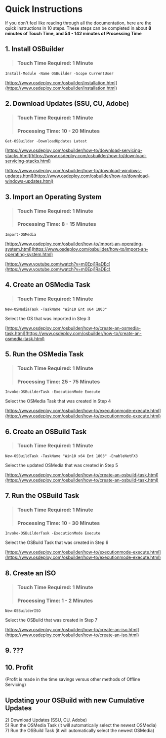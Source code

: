 # Quick Instructions

If you don't feel like reading through all the documentation, here are the quick instructions in 10 steps. These steps can be completed in about **8 minutes of Touch Time, and 54 - 142 minutes of Processing Time**

## 1. Install OSBuilder

> ### Touch Time Required: 1 Minute

```text
Install-Module -Name OSBuilder -Scope CurrentUser
```

[https://www.osdeploy.com/osbuilder/installation.html](https://www.osdeploy.com/osbuilder/installation.html)

## 2. Download Updates \(SSU, CU, Adobe\)

> ### Touch Time Required: 1 Minute
>
> ### Processing Time: 10 - 20 Minutes

```text
Get-OSBuilder -DownloadUpdates Latest
```

[https://www.osdeploy.com/osbuilder/how-to/download-servicing-stacks.html](https://www.osdeploy.com/osbuilder/how-to/download-servicing-stacks.html)

[https://www.osdeploy.com/osbuilder/how-to/download-windows-updates.html](https://www.osdeploy.com/osbuilder/how-to/download-windows-updates.html)

## 3. Import an Operating System

> ### Touch Time Required: 1 Minute
>
> ### Processing Time: 8 - 15 Minutes

```text
Import-OSMedia
```

[https://www.osdeploy.com/osbuilder/how-to/import-an-operating-system.html](https://www.osdeploy.com/osbuilder/how-to/import-an-operating-system.html)

[https://www.youtube.com/watch?v=m0Epj1RaDEc](https://www.youtube.com/watch?v=m0Epj1RaDEc)

## 4. Create an OSMedia Task

> ### Touch Time Required: 1 Minute

```text
New-OSMediaTask -TaskName "Win10 Ent x64 1803"
```

Select the OS that was imported in Step 3

[https://www.osdeploy.com/osbuilder/how-to/create-an-osmedia-task.html](https://www.osdeploy.com/osbuilder/how-to/create-an-osmedia-task.html)

## 5. Run the OSMedia Task

> ### Touch Time Required: 1 Minute
>
> ### Processing Time: 25 - 75 Minutes

```text
Invoke-OSBuilderTask -ExecutionMode Execute
```

Select the OSMedia Task that was created in Step 4

[https://www.osdeploy.com/osbuilder/how-to/executionmode-execute.html](https://www.osdeploy.com/osbuilder/how-to/executionmode-execute.html)

## 6. Create an OSBuild Task

> ### Touch Time Required: 1 Minute

```text
New-OSBuildTask -TaskName "Win10 x64 Ent 1803" -EnableNetFX3
```

Select the updated OSMedia that was created in Step 5

[https://www.osdeploy.com/osbuilder/how-to/create-an-osbuild-task.html](https://www.osdeploy.com/osbuilder/how-to/create-an-osbuild-task.html)

## 7. Run the OSBuild Task

> ### Touch Time Required: 1 Minute
>
> ### Processing Time: 10 - 30 Minutes

```text
Invoke-OSBuilderTask -ExecutionMode Execute
```

Select the OSBuild Task that was created in Step 6

[https://www.osdeploy.com/osbuilder/how-to/executionmode-execute.html](https://www.osdeploy.com/osbuilder/how-to/executionmode-execute.html)

## 8. Create an ISO

> ### Touch Time Required: 1 Minute
>
> ### Processing Time: 1 - 2 Minutes

```text
New-OSBuilderISO
```

Select the OSBuild that was created in Step 7

[https://www.osdeploy.com/osbuilder/how-to/create-an-iso.html](https://www.osdeploy.com/osbuilder/how-to/create-an-iso.html)

## 9. ???

## 10. Profit

\(Profit is made in the time savings versus other methods of Offline Servicing\)

## Updating your OSBuild with new Cumulative Updates

2\) Download Updates \(SSU, CU, Adobe\)  
5\) Run the OSMedia Task \(it will automatically select the newest OSMedia\)  
7\) Run the OSBuild Task \(it will automatically select the newest OSMedia\)

